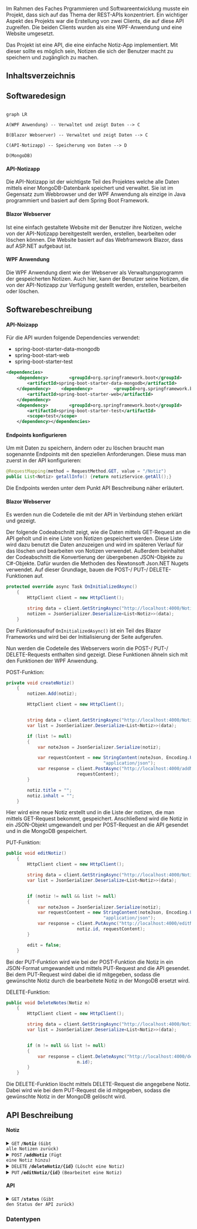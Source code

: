 Im Rahmen des Faches Prgrammieren und Softwareentwicklung musste ein Projekt, dass sich auf das Thema der REST-APIs konzentriert. Ein wichtiger Aspekt des Projekts war die Erstellung von zwei Clients, die auf diese API zugreifen. Die beiden Clients wurden als eine WPF-Anwendung und eine Website umgesetzt.

Das Projekt ist eine API, die eine einfache Notiz-App implementiert. Mit dieser sollte es möglich sein, Notizen die sich der Benutzer macht zu speichern und zugänglich zu machen.


## Inhaltsverzeichnis







## Softwaredesign

```mermaid

graph LR

A(WPF Anwendung) -- Verwaltet und zeigt Daten --> C

B(Blazor Webserver) -- Verwaltet und zeigt Daten --> C

C(API-Notizapp) -- Speicherung von Daten --> D

D(MongoDB)

```


#### API-Notizapp

Die API-Notizapp ist der wichtigste Teil des Projektes welche alle Daten mittels einer MongoDB-Datenbank speichert und verwaltet. Sie ist im Gegensatz zum Webbrowser und der WPF Anwendung als einzige in Java programmiert und basiert auf dem Spring Boot Framework.

#### Blazor Webserver

Ist eine einfach gestaltete Website mit der Benutzer ihre Notizen, welche von der API-Notizapp bereitgestellt werden, erstellen, bearbeiten oder löschen können. Die Website basiert auf das Webframework Blazor, dass auf ASP.NET aufgebaut ist. 

#### WPF Anwendung

Die WPF Anwendung dient wie der Webserver als Verwaltungsprogramm der gespeicherten Notizen. Auch hier, kann der Benutzer seine Notizen, die von der API-Notizapp zur Verfügung gestellt werden, erstellen, bearbeiten oder löschen.



## Softwarebeschreibung

#### API-Noizapp

Für die API wurden folgende Dependencies verwendet:
- spring-boot-starter-data-mongodb
- spring-boot-start-web
- spring-boot-starter-test

``` xml
<dependencies>  
    <dependency>        <groupId>org.springframework.boot</groupId>  
        <artifactId>spring-boot-starter-data-mongodb</artifactId>  
    </dependency>    <dependency>        <groupId>org.springframework.boot</groupId>  
        <artifactId>spring-boot-starter-web</artifactId>  
    </dependency>  
    <dependency>        <groupId>org.springframework.boot</groupId>  
        <artifactId>spring-boot-starter-test</artifactId>  
        <scope>test</scope>  
    </dependency></dependencies>
```

#### Endpoints konfigurieren

Um mit Daten zu speichern, ändern oder zu löschen braucht man sogenannte Endpoints mit den speziellen Anforderungen. Diese muss man zuerst in der API konfigurieren:

```java
@RequestMapping(method = RequestMethod.GET, value = "/Notiz")  
public List<Notiz> getallInfo() {return notizService.getAll();}
```

Die Endpoints werden unter dem Punkt API Beschreibung näher erläutert.


#### Blazor Webserver

Es werden nun die Codeteile die mit der API in Verbindung stehen erklärt und gezeigt.

Der folgende Codeabschnitt zeigt, wie die Daten mittels GET-Request an die API geholt und in eine Liste von Notizen gespeichert werden. Diese Liste wird dazu benutzt die Daten anzuzeigen und wird im späteren Verlauf für das löschen und bearbeiten von Notizen verwendet. 
Außerdem beinhaltet der Codeabschnitt die Konvertierung der übergebenen JSON-Objekte zu C#-Objekte. Dafür wurden die Methoden des Newtonsoft Json.NET Nugets verwendet.
Auf dieser Grundlage, bauen die POST-/ PUT-/ DELETE-Funktionen auf.

```c#
protected override async Task OnInitializedAsync()
    {
        HttpClient client = new HttpClient();

        string data = client.GetStringAsync("http://localhost:4000/Notiz").Result;
        notizen = JsonSerializer.Deserialize<List<Notiz>>(data);
    }
```

Der Funktionsaufruf  ```OnInitializedAsync()``` ist ein Teil des Blazor Frameworks und wird bei der Initialisierung der Seite aufgerufen.

Nun werden die Codeteile des Webservers worin die POST-/ PUT-/ DELETE-Requests enthalten sind gezeigt. Diese Funktionen ähneln sich mit den Funktionen der WPF Anwendung.

POST-Funktion:
```c#
private void createNotiz()
    {
        notizen.Add(notiz);

        HttpClient client = new HttpClient();


        string data = client.GetStringAsync("http://localhost:4000/Notiz").Result;
        var list = JsonSerializer.Deserialize<List<Notiz>>(data);

        if (list != null)
        {
            var noteJson = JsonSerializer.Serialize(notiz);

            var requestContent = new StringContent(noteJson, Encoding.UTF8, 
						             "application/json");
            var response = client.PostAsync("http://localhost:4000/addNotiz", 
						   requestContent);
        }

        notiz.title = "";
        notiz.inhalt = "";
    }
```
Hier wird eine neue Notiz erstellt und in die Liste der notizen, die man mittels GET-Request bekommt, gespeichert. Anschließend wird die Notiz in ein JSON-Objekt umgewandelt und per POST-Request an die API gesendet und in die MongoDB gespeichert.

PUT-Funktion:
```c#
public void editNotiz()
    {
        HttpClient client = new HttpClient();

        string data = client.GetStringAsync("http://localhost:4000/Notiz").Result;
        var list = JsonSerializer.Deserialize<List<Notiz>>(data);


        if (notiz != null && list != null)
        {
            var noteJson = JsonSerializer.Serialize(notiz);
            var requestContent = new StringContent(noteJson, Encoding.UTF8, 
						             "application/json");
            var response = client.PutAsync("http://localhost:4000/editNotiz/" + 
						   notiz.id, requestContent);
        }

        edit = false;
    }
```
Bei der PUT-Funktion wird wie bei der POST-Funktion die Notiz in ein JSON-Format umgewandelt und mittels PUT-Request and die API gesendet. Bei dem PUT-Request wird dabei die id mitgegeben, sodass die gewünschte Notiz durch die bearbeitete Notiz in der MongoDB ersetzt wird.

DELETE-Funktion:
```c#
public void DeleteNotes(Notiz n)
    {
        HttpClient client = new HttpClient();

        string data = client.GetStringAsync("http://localhost:4000/Notiz").Result;
        var list = JsonSerializer.Deserialize<List<Notiz>>(data);


        if (n != null && list != null)
        {
            var response = client.DeleteAsync("http://localhost:4000/deleteNotiz/" + 
						   n.id);
        }
    }
```
Die DELETE-Funktion löscht mittels DELETE-Request die angegebene Notiz. Dabei wird wie bei dem PUT-Request die id mitgegeben, sodass die gewünschte Notiz in der MongoDB gelöscht wird.




## API Beschreibung

#### Notiz

<details>

 <summary><code>GET</code> <code><b>/Notiz</b></code> <code>(Gibt alle Notizen zurück)</code></summary>

  

##### Parameters

  

> | data type      | type         | format                  | description                                                   |
> |----------------|--------------|-------------------------|---------------------------------------------------------------|
> | None          | -  | -   | N/A  |

  
  

##### Responses

  

> |content-type             | response example / description                                                                |
> |-------------------------|-----------------------------------------------------------------------------------------------|
> |`json string`       | `JSON Liste an Notizen`                                              |

  
  

</details>
<details>

 <summary><code>POST</code> <code><b>/addNotiz</b></code> <code>(Fügt eine Notiz hinzu)</code></summary>

  

##### Parameters

  

> | data type      | type         | format                  | description                                                   |
> |----------------|--------------|-------------------------|---------------------------------------------------------------|
> | Notiz          | Requestbody  | object (JSON or YAML)   | N/A  |

  
  

##### Responses

  

> |content-type             | response example / description                                                                |
> |-------------------------|-----------------------------------------------------------------------------|
> |`json string`       | `{"success":"true","message":"Notiz has been added successfully."}`                |

  
  

</details>
<details>

 <summary><code>DELETE</code> <code><b>/deleteNotiz/{id}</b></code> <code>(Löscht eine Notiz)</code></summary>

  

##### Parameters

  

> | data type      | type         | format                  | description                                                   |
> |----------------|--------------|-------------------------|---------------------------------------------------------------|
> | String          | Path  | String   | {id} der gewünschten Notiz  |

  
  

##### Responses

  

> |content-type             | response example / description                                                                |
> |-------------------------|-----------------------------------------------------------------------------------------------|
> |`json string`       | `{"success":"true","message":"Notiz has been deleted successfully."}`                                              |

  
  

</details>
<details>

 <summary><code>PUT</code> <code><b>/editNotiz/{id}</b></code> <code>(Bearbeitet eine Notiz)</code></summary>

  

##### Parameters

  

> | data type      | type         | format                  | description                                                   |
> |----------------|--------------|-------------------------|---------------------------------------------------------------|
> | String          | Path  | String   | {id} der gewünschten Notiz  |
> | Notiz | Requestbody | object (JSON or YAML) | N/A |  

  
  

##### Responses

  

> |content-type             | response example / description                                                |
> |-------------------------|-------------------------------------------------------------------------------|
> |`json string`            | `{"success":"true","message":"Notiz has been edited successfully."}`          |

  

</details>

#### API

<details>

 <summary><code>GET</code> <code><b>/status</b></code> <code>(Gibt den Status der API zurück)</code></summary>

  

##### Parameters

  

> | data type      | type         | format                  | description                                                   |
> |----------------|--------------|-------------------------|---------------------------------------------------------------|
> | None          | -  | -   | N/A  |

  
  

##### Responses

  

> |content-type             | response example / description                                                                |
> |-------------------------|-----------------------------------------------------------------------------------------------|
> |`json string`       | `{"success":"true","message":"Das Service ist verfügbar!"}`  |

  

</details>


### Datentypen
